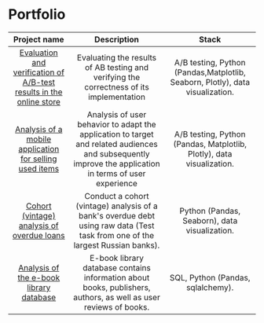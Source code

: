 # Portfolio
| Project name | Description | Stack |
| :---------------------------------------------------------------------------------------------: | :--------------------------------------------------------------------------------------: |:---------------------------:|
|[Evaluation and verification of A/B-test results in the online store](https://github.com/kuznets23/Portfolio/tree/main/Evaluation%20and%20verification%20of%20AB-test)| Evaluating the results of AB testing and verifying the correctness of its implementation | A/B testing, Python (Pandas,Matplotlib, Seaborn, Plotly), data visualization. |
[Analysis of a mobile application for selling used items](https://github.com/kuznets23/Portfolio/tree/main/Analysis%20of%20a%20mobile%20application%20for%20selling%20used%20items)  | Analysis of user behavior to adapt the application to target and related audiences and subsequently improve the application in terms of user experience | A/B testing, Python (Pandas, Matplotlib, Plotly), data visualization. 
[Сohort (vintage) analysis of overdue loans](https://github.com/kuznets23/Portfolio/tree/main/%D0%A1ohort%20(vintage)%20analysis%20of%20overdue%20loans) | Conduct a cohort (vintage) analysis of a bank's overdue debt using raw data (Test task from one of the largest Russian banks). | Python (Pandas, Seaborn), data visualization. 
[Analysis of the e-book library database]() | E-book library database contains information about books, publishers, authors, as well as user reviews of books. | SQL, Python (Pandas, sqlalchemy). 

